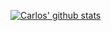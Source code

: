 [![Carlos' github stats](https://github-readme-stats.vercel.app/api?username=CAlbertSM&show_icons=true&theme=dracula&count_private=true&show_icons=true)](https://github.com/CAlbertSM)

